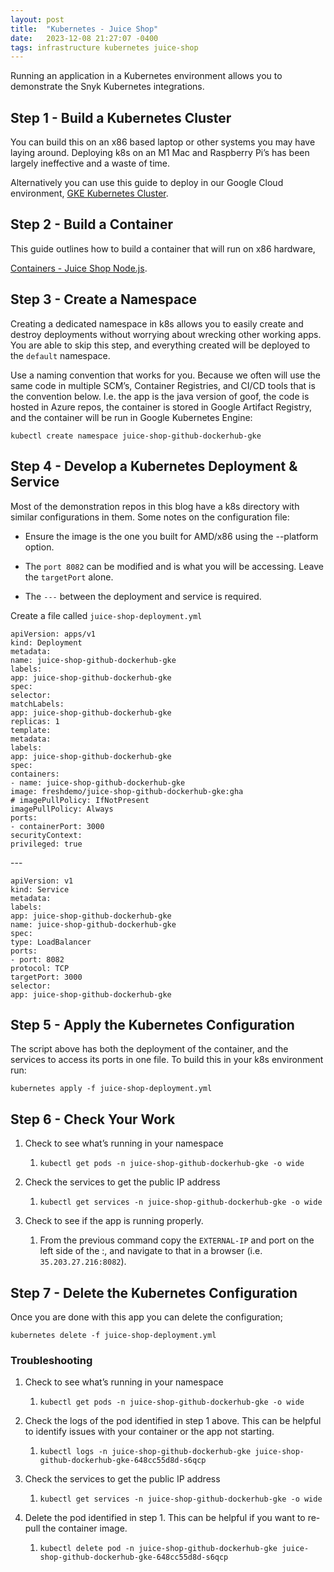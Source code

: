```yaml
---
layout: post
title:  "Kubernetes - Juice Shop"
date:   2023-12-08 21:27:07 -0400
tags: infrastructure kubernetes juice-shop
---
```


Running an application in a Kubernetes environment allows you to demonstrate the Snyk Kubernetes integrations.

## Step 1 - Build a Kubernetes Cluster

You can build this on an x86 based laptop or other systems you may have laying around. Deploying k8s on an M1 Mac and Raspberry Pi’s has been largely ineffective and a waste of time.

Alternatively you can use this guide to deploy in our Google Cloud environment, [GKE Kubernetes Cluster](https://snyksec.atlassian.net/wiki/spaces/~629db3cb76c0360069f263e7/blog/2023/10/20/1719238881).

## Step 2 - Build a Container

This guide outlines how to build a container that will run on x86 hardware,

[Containers - Juice Shop Node.js](https://snyksec.atlassian.net/wiki/spaces/~629db3cb76c0360069f263e7/blog/2023/11/30/1768915028).

## Step 3 - Create a Namespace

Creating a dedicated namespace in k8s allows you to easily create and destroy deployments without worrying about wrecking other working apps. You are able to skip this step, and everything created will be deployed to the `default` namespace.

Use a naming convention that works for you. Because we often will use the same code in multiple SCM’s, Container Registries, and CI/CD tools that is the convention below. I.e. the app is the java version of goof, the code is hosted in Azure repos, the container is stored in Google Artifact Registry, and the container will be run in Google Kubernetes Engine:

`kubectl create namespace juice-shop-github-dockerhub-gke`

## Step 4 - Develop a Kubernetes Deployment & Service

Most of the demonstration repos in this blog have a k8s directory with similar configurations in them. Some notes on the configuration file:

-   Ensure the image is the one you built for AMD/x86 using the --platform option.
    
-   The `port 8082` can be modified and is what you will be accessing. Leave the `targetPort` alone.
    
-   The `---` between the deployment and service is required.
    

Create a file called `juice-shop-deployment.yml`

`apiVersion: apps/v1`  
`kind: Deployment`  
`metadata:`  
`name: juice-shop-github-dockerhub-gke`  
`labels:`  
`app: juice-shop-github-dockerhub-gke`  
`spec:`  
`selector:`  
`matchLabels:`  
`app: juice-shop-github-dockerhub-gke`  
`replicas: 1`  
`template:`  
`metadata:`  
`labels:`  
`app: juice-shop-github-dockerhub-gke`  
`spec:`  
`containers:`  
`- name: juice-shop-github-dockerhub-gke`  
`image: freshdemo/juice-shop-github-dockerhub-gke:gha`  
`# imagePullPolicy: IfNotPresent`  
`imagePullPolicy: Always`  
`ports:`  
`- containerPort: 3000`  
`securityContext:`  
`privileged: true`

\---

`apiVersion: v1`  
`kind: Service`  
`metadata:`  
`labels:`  
`app: juice-shop-github-dockerhub-gke`  
`name: juice-shop-github-dockerhub-gke`  
`spec:`  
`type: LoadBalancer`  
`ports:`  
`- port: 8082`  
`protocol: TCP`  
`targetPort: 3000`  
`selector:`  
`app: juice-shop-github-dockerhub-gke`

## Step 5 - Apply the Kubernetes Configuration

The script above has both the deployment of the container, and the services to access its ports in one file. To build this in your k8s environment run:

`kubernetes apply -f juice-shop-deployment.yml`

## Step 6 - Check Your Work

1.  Check to see what’s running in your namespace
    
    1.  `kubectl get pods -n juice-shop-github-dockerhub-gke -o wide`
        
2.  Check the services to get the public IP address
    
    1.  `kubectl get services -n juice-shop-github-dockerhub-gke -o wide`
        
3.  Check to see if the app is running properly.
    
    1.  From the previous command copy the `EXTERNAL-IP` and port on the left side of the :, and navigate to that in a browser (i.e. `35.203.27.216:8082`).
        

## Step 7 - Delete the Kubernetes Configuration

Once you are done with this app you can delete the configuration;

`kubernetes delete -f juice-shop-deployment.yml`

### Troubleshooting

1.  Check to see what’s running in your namespace
    
    1.  `kubectl get pods -n juice-shop-github-dockerhub-gke -o wide`
        
2.  Check the logs of the pod identified in step 1 above. This can be helpful to identify issues with your container or the app not starting.
    
    1.  `kubectl logs -n juice-shop-github-dockerhub-gke juice-shop-github-dockerhub-gke-648cc55d8d-s6qcp`
        
3.  Check the services to get the public IP address
    
    1.  `kubectl get services -n juice-shop-github-dockerhub-gke -o wide`
        
4.  Delete the pod identified in step 1. This can be helpful if you want to re-pull the container image.
    
    1.  `kubectl delete pod -n juice-shop-github-dockerhub-gke juice-shop-github-dockerhub-gke-648cc55d8d-s6qcp`
        
